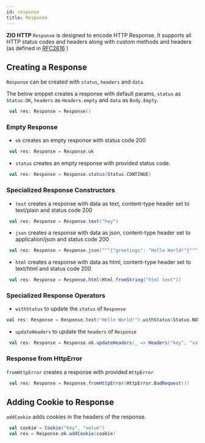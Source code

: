 ```yaml
---
id: response
title: Response
---
```


**ZIO HTTP** `Response` is designed to encode HTTP Response.
It supports all HTTP status codes and headers along with custom methods and headers (as defined in [RFC2616](https://datatracker.ietf.org/doc/html/rfc2616) )

## Creating a Response

`Response` can be created with `status`, `headers` and `data`.  

The below snippet creates a response with default params, `status` as `Status.OK`, `headers` as `Headers.empty` and `data` as `Body.Empty`.
```scala
 val res: Response = Response()
```
### Empty Response

- `ok` creates an empty response with status code 200
```scala
 val res: Response = Response.ok
```

- `status` creates an empty response with provided status code.
```scala
 val res: Response = Response.status(Status.CONTINUE)
```

### Specialized Response Constructors

- `text` creates a response with data as text, content-type header set to text/plain and status code 200 
```scala
 val res: Response = Response.text("hey")
```
- `json` creates a response with data as json, content-type header set to application/json and status code 200 
```scala
 val res: Response = Response.json("""{"greetings": "Hello World!"}""")
```
- `html` creates a response with data as html, content-type header set to text/html and status code 200
```scala
 val res: Response = Response.html(Html.fromString("html text"))
```

### Specialized Response Operators

- `withStatus` to update the `status` of `Response`

```scala
val res: Response = Response.text("Hello World!").withStatus(Status.NOT_FOUND)
```

- `updateHeaders` to update the `headers` of `Response`

```scala
 val res: Response = Response.ok.updateHeaders(_ => Headers("key", "value"))
```
### Response from HttpError

`fromHttpError` creates a response with provided `HttpError`
```scala
 val res: Response = Response.fromHttpError(HttpError.BadRequest())
```

## Adding Cookie to Response

`addCookie` adds cookies in the headers of the response.
```scala
 val cookie = Cookie("key", "value")
 val res = Response.ok.addCookie(cookie)
```